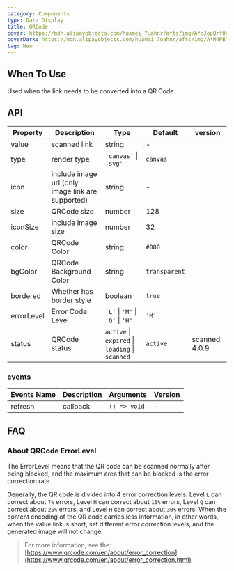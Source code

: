 ```yaml
---
category: Components
type: Data Display
title: QRCode
cover: https://mdn.alipayobjects.com/huamei_7uahnr/afts/img/A*cJopQrf0ncwAAAAAAAAAAAAADrJ8AQ/original
coverDark: https://mdn.alipayobjects.com/huamei_7uahnr/afts/img/A*M4PBTZ_n9OgAAAAAAAAAAAAADrJ8AQ/original
tag: New
---
```


## When To Use

Used when the link needs to be converted into a QR Code.

## API

| Property | Description | Type | Default | version |
| --- | --- | --- | --- | --- |
| value | scanned link | string | - |  |
| type | render type | `'canvas'` \| `'svg'` | `canvas` |  |
| icon | include image url (only image link are supported) | string | - |  |
| size | QRCode size | number | 128 |  |
| iconSize | include image size | number | 32 |  |
| color | QRCode Color | string | `#000` |  |
| bgColor | QRCode Background Color | string | `transparent` |  |
| bordered | Whether has border style | boolean | `true` |  |
| errorLevel | Error Code Level | `'L'` \| `'M'` \| `'Q'` \| `'H'` | `'M'` |  |
| status | QRCode status | `active` \| `expired` \| `loading` \| `scanned` | `active` | scanned: 4.0.9 |

### events

| Events Name | Description | Arguments    | Version |
| ----------- | ----------- | ------------ | ------- |
| refresh     | callback    | `() => void` | -       |

## FAQ

### About QRCode ErrorLevel

The ErrorLevel means that the QR code can be scanned normally after being blocked, and the maximum area that can be blocked is the error correction rate.

Generally, the QR code is divided into 4 error correction levels: Level `L` can correct about `7%` errors, Level `M` can correct about `15%` errors, Level `Q` can correct about `25%` errors, and Level `H` can correct about `30%` errors. When the content encoding of the QR code carries less information, in other words, when the value link is short, set different error correction levels, and the generated image will not change.

> For more information, see the: [https://www.qrcode.com/en/about/error_correction](https://www.qrcode.com/en/about/error_correction.html)
